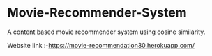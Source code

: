 # Movie-Recommender-System
A content based movie recommender system using cosine similarity.

Website link :-https://movie-recommendation30.herokuapp.com/
